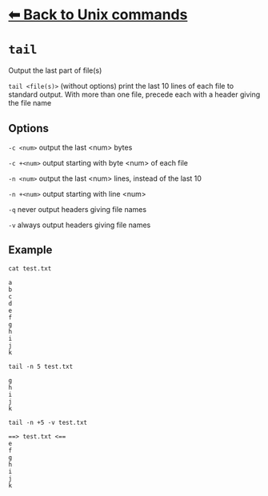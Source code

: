 # [⬅ Back	to Unix commands](unix.md)
# `tail`
Output the last part of file(s)

`tail <file(s)>` (without options) print the last 10 lines of each file to standard output. With more than one file, precede each with a header giving the file name

## Options
`-c <num>` output the last &lt;num&gt; bytes

`-c +<num>` output starting with byte &lt;num&gt; of each file

`-n <num>` output the last &lt;num&gt; lines, instead of the last 10

`-n +<num>` output starting with line &lt;num&gt;

`-q` never output headers giving file names

`-v` always output headers giving file names

## Example
`cat test.txt`
```
a
b
c
d
e
f
g
h
i
j
k
```

`tail -n 5 test.txt`
```
g
h
i
j
k
```

`tail -n +5 -v test.txt `
```
==> test.txt <==
e
f
g
h
i
j
k
```
